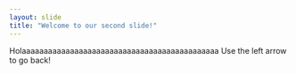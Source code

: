 ```yaml
---
layout: slide
title: "Welcome to our second slide!"
---
```

Holaaaaaaaaaaaaaaaaaaaaaaaaaaaaaaaaaaaaaaaaaaaaa
Use the left arrow to go back!
